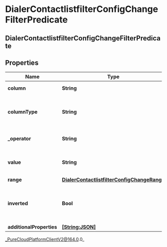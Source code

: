 # DialerContactlistfilterConfigChangeFilterPredicate

## DialerContactlistfilterConfigChangeFilterPredicate

## Properties

|Name | Type | Description | Notes|
|------------ | ------------- | ------------- | -------------|
| **column** | **String** | The contact list column | [optional] |
| **columnType** | **String** | Whether a contact column is numeric or alphabetic | [optional] |
| **_operator** | **String** | The comparison operator | [optional] |
| **value** | **String** | The value the predicate applies to | [optional] |
| **range** | [**DialerContactlistfilterConfigChangeRange**](DialerContactlistfilterConfigChangeRange) |  | [optional] |
| **inverted** | **Bool** | Whether or not to invert to result of evaluating the predicate | [optional] |
| **additionalProperties** | [**[String:JSON]**](JSON) |  | [optional] |



_PureCloudPlatformClientV2@164.0.0_
